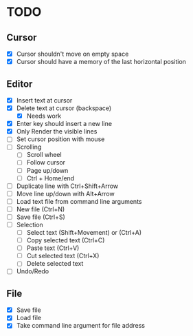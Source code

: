 # TODO

## Cursor

- [x] Cursor shouldn't move on empty space
- [x] Cursor should have a memory of the last horizontal position

## Editor

- [x] Insert text at cursor
- [x] Delete text at cursor (backspace)
  - [x] Needs work
- [x] Enter key should insert a new line
- [x] Only Render the visible lines
- [ ] Set cursor position with mouse
- [ ] Scrolling
  - [ ] Scroll wheel
  - [ ] Follow cursor
  - [ ] Page up/down
  - [ ] Ctrl + Home/end
- [ ] Duplicate line with Ctrl+Shift+Arrow
- [ ] Move line up/down with Alt+Arrow
- [ ] Load text file from command line arguments
- [ ] New file (Ctrl+N)
- [ ] Save file (Ctrl+S)
- [ ] Selection
  - [ ] Select text (Shift+Movement) or (Ctrl+A)
  - [ ] Copy selected text (Ctrl+C)
  - [ ] Paste text (Ctrl+V)
  - [ ] Cut selected text (Ctrl+X)
  - [ ] Delete selected text
- [ ] Undo/Redo

## File

- [x] Save file
- [x] Load file
- [x] Take command line argument for file address
